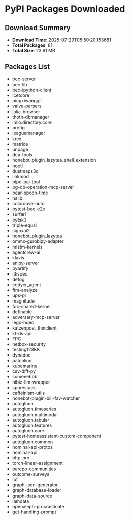 # PyPI Packages Downloaded

## Download Summary
- **Download Time**: 2025-07-29T05:50:20.153681
- **Total Packages**: 81
- **Total Size**: 23.61 MB

## Packages List
- bec-server
- bec-lib
- bec-ipython-client
- icetcore
- pingxiwanggit
- valve-parsers
- julia-browser
- thoth-dbmanager
- imio.directory.core
- prefig
- leaguemanager
- krex
- matrice
- unpage
- dea-tools
- nonebot_plugin_lazytea_shell_extension
- noetl
- dustmaps3d
- linkmod
- pipe-pai-tool
- pg-db-operation-mcp-server
- bear-epoch-time
- halib
- colordove-auto
- pytest-bec-e2e
- surfari
- pytsk3
- triple-equal
- signxai2
- nonebot_plugin_lazytea
- ommx-gurobipy-adapter
- mlstm-kernels
- agentcrew-ai
- klavis
- anipy-server
- pyartify
- itkspec
- defog
- codyer_agent
- ftm-analyze
- ups-pi
- magnitude
- fdc-shared-kernel
- definable
- adversary-mcp-server
- lego-hqec
- katzenpost_thinclient
- kt-ds-api
- FPC
- netbox-security
- testing123KK
- dynadoc
- patchlion
- kubemarine
- csv-diff-py
- someeebbb
- hibiz-llm-wrapper
- sporestack
- caffeinism-utils
- nonebot-plugin-bili-fav-watcher
- autogluon
- autogluon.timeseries
- autogluon.multimodal
- autogluon.tabular
- autogluon.features
- autogluon.core
- pytest-homeassistant-custom-component
- autogluon.common
- nominal-api-protos
- nominal-api
- bhp-pro
- torch-linear-assignment
- oarepo-communities
- outcome-surveys
- ipf
- graph-json-generator
- graph-database-loader
- graph-data-source
- iamdata
- openaleph-procrastinate
- get-handling-prompt
